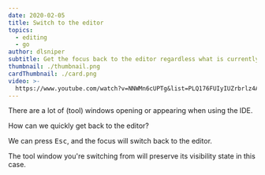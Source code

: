 ```yaml
---
date: 2020-02-05
title: Switch to the editor
topics:
  - editing
  - go
author: dlsniper
subtitle: Get the focus back to the editor regardless what is currently focused
thumbnail: ./thumbnail.png
cardThumbnail: ./card.png
video: >-
  https://www.youtube.com/watch?v=NNWMn6cUPTg&list=PLQ176FUIyIUZrbrlz4AY1V8VzBJKZyVlW&index=141
---
```


There are a lot of (tool) windows opening or appearing when using the IDE.

How can we quickly get back to the editor?

We can press <kbd>Esc</kbd>, and the focus will switch back to the editor.

The tool window you're switching from will preserve its visibility state in this case.
